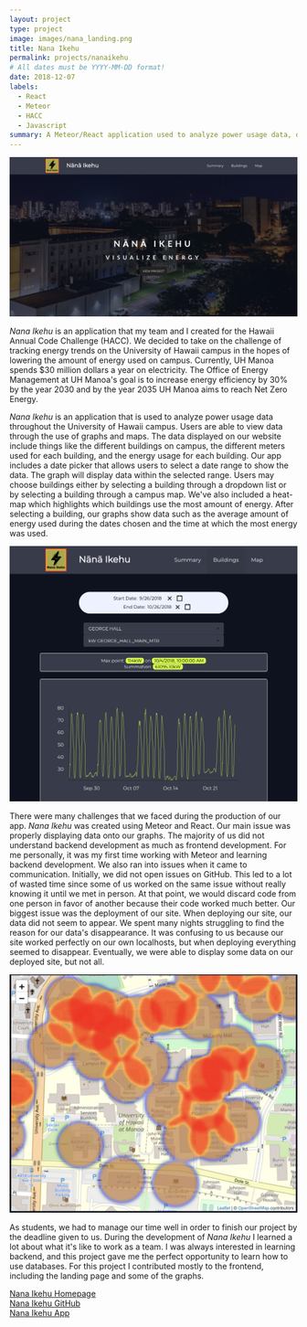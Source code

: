 ```yaml
---
layout: project
type: project
image: images/nana_landing.png
title: Nana Ikehu
permalink: projects/nanaikehu
# All dates must be YYYY-MM-DD format!
date: 2018-12-07
labels:
  - React
  - Meteor
  - HACC
  - Javascript
summary: A Meteor/React application used to analyze power usage data, designed for the University of Hawaii at Manoa as part of the Hawaii Annual Code Challenge 2018
---
```



<div class="ui image">
  <img class="ui image" src="../images/nana_landing.png">
</div>

*Nana Ikehu* is an application that my team and I created for the Hawaii Annual Code Challenge (HACC).  We decided to take on the challenge of tracking energy trends on the University of Hawaii campus in the hopes of lowering the amount of energy used on campus.  Currently, UH Manoa spends $30 million dollars a year on electricity.  The Office of Energy Management at UH Manoa's goal is to increase energy efficiency by 30% by the year 2030 and by the year 2035 UH Manoa aims to reach Net Zero Energy.  

*Nana Ikehu* is an application that is used to analyze power usage data throughout the University of Hawaii campus.  Users are able to view data through the use of graphs and maps.  The data displayed on our website include things like the different buildings on campus, the different meters used for each building, and the energy usage for each building.  Our app includes a date picker that allows users to select a date range to show the data.  The graph will display data within the selected range.  Users may choose buildings either by selecting a building through a dropdown list or by selecting a building through a campus map.  We've also included a heat-map which highlights which buildings use the most amount of energy.  After selecting a building, our graphs show data such as the average amount of energy used during the dates chosen and the time at which the most energy was used.

<div class="ui image">
  <img class="ui image" src="../images/nana_graph.png">
</div>

There were many challenges that we faced during the production of our app.  *Nana Ikehu* was created using Meteor and React.  Our main issue was properly displaying data onto our graphs.  The majority of us did not understand backend development as much as frontend development.  For me personally, it was my first time working with Meteor and learning backend development.  We also ran into issues when it came to communication.  Initially, we did not open issues on GitHub.  This led to a lot of wasted time since some of us worked on the same issue without really knowing it until we met in person.  At that point, we would discard code from one person in favor of another because their code worked much better.  Our biggest issue was the deployment of our site.  When deploying our site, our data did not seem to appear.  We spent many nights struggling to find the reason for our data's disappearance.  It was confusing to us because our site worked perfectly on our own localhosts, but when deploying everything seemed to disappear.  Eventually, we were able to display some data on our deployed site, but not all.

<div class="ui image">
  <img class="ui image" src="../images/nana_heatmap.png">
</div>

As students, we had to manage our time well in order to finish our project by the deadline given to us.  During the development of *Nana Ikehu* I learned a lot about what it's like to work as a team.  I was always interested in learning backend, and this project gave me the perfect opportunity to learn how to use databases.  For this project I contributed mostly to the frontend, including the landing page and some of the graphs.  

[Nana Ikehu Homepage](https://nanaikehu.github.io/)         
[Nana Ikehu GitHub](https://github.com/nanaikehu/Nana-Ikehu)        
[Nana Ikehu App](http://nanaikehu1.meteorapp.com/#/)  
